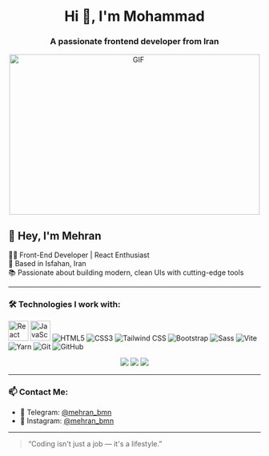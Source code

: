 <h1 align="center">Hi 👋, I'm Mohammad</h1>
<h3 align="center">A passionate frontend developer from Iran</h3>
<div align="center" >
  <img align="" alt="GIF" src="https://www.mygo.ge/uploads/blog/1584023795.jpg" width="500" height="320"/>
</div>



## 👋 Hey, I'm Mehran

🧑‍💻 Front-End Developer | React Enthusiast  
📍 Based in Isfahan, Iran  
📚 Passionate about building modern, clean UIs with cutting-edge tools

---

### 🛠 Technologies I work with:

<p align="left">
   <img src="https://cdn.jsdelivr.net/gh/devicons/devicon/icons/react/react-original.svg" width="40" height="40"  background-image="blue" alt="React"/>
    <img src="https://cdn.jsdelivr.net/gh/devicons/devicon/icons/javascript/javascript-original.svg" width="40" height="40" alt="JavaScript"/>
  <img src="https://img.shields.io/badge/-HTML5-E34F26?style=flat&logo=html5&logoColor=white" alt="HTML5" />
  <img src="https://img.shields.io/badge/-CSS3-1572B6?style=flat&logo=css3" alt="CSS3" />
  <img src="https://img.shields.io/badge/-Tailwind%20CSS-06B6D4?style=flat&logo=tailwindcss&logoColor=white" alt="Tailwind CSS" />
  <img src="https://img.shields.io/badge/-Bootstrap-7952B3?style=flat&logo=bootstrap&logoColor=white" alt="Bootstrap" />
  <img src="https://img.shields.io/badge/-Sass-CC6699?style=flat&logo=sass&logoColor=white" alt="Sass" />
  <img src="https://img.shields.io/badge/-Vite-646CFF?style=flat&logo=vite&logoColor=white" alt="Vite" />
  <img src="https://img.shields.io/badge/-Yarn-2C8EBB?style=flat&logo=yarn&logoColor=white" alt="Yarn" />
  <img src="https://img.shields.io/badge/-Git-F05032?style=flat&logo=git&logoColor=white" alt="Git" />
  <img src="https://img.shields.io/badge/-GitHub-181717?style=flat&logo=github" alt="GitHub" />
  <br/>

  <div align="center">
    <img src="https://skillicons.dev/icons?i=html,css,sass,tailwind,redux,countext" />
    <img src="https://skillicons.dev/icons?i=javascript,react" />
    <img src="https://skillicons.dev/icons?i=postman,vscode,git,github,npm,vite,figma," /><br>
    
</div>
</p>

---

### 📫 Contact Me:

- 💬 Telegram: [@mehran_bmn](https://t.me/mehran_bmn)  
- 📸 Instagram: [@mehran_bmn](https://instagram.com/mehran_bmn)

---

> “Coding isn't just a job — it's a lifestyle.”
